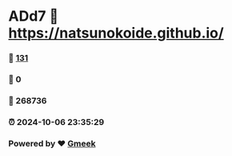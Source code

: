 # ADd7 :link: https://natsunokoide.github.io/ 
### :page_facing_up: [131](https://natsunokoide.github.io//tag.html) 
### :speech_balloon: 0 
### :hibiscus: 268736 
### :alarm_clock: 2024-10-06 23:35:29 
### Powered by :heart: [Gmeek](https://github.com/Meekdai/Gmeek)
